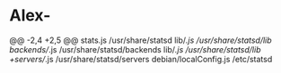 Alex-
=====
@@ -2,4 +2,5 @@ stats.js	/usr/share/statsd
 lib/*.js /usr/share/statsd/lib
 backends/*.js  /usr/share/statsd/backends
 lib/*.js  /usr/share/statsd/lib
+servers/*.js /usr/share/statsd/servers
 debian/localConfig.js	/etc/statsd
